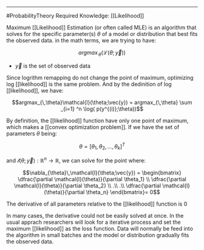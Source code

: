 ----
#ProbabilityTheory 
Required Knowledge: 
[[Likelihood]]

Maximum [[Likelihood]] Estimation (or often called MLE) is an algorithm that solves for the specific parameter(s) $\theta$ of a model or distribution that best fits the observed data. in the math terms, we are trying to have:

$$argmax_{\,\theta}(\mathcal{L}(\theta; \vec{y}))$$
- $\vec{y}$ is the set of observed data 

Since logrithm remapping do not change the point of maximum, optimizing log [[likelihood]] is the same problem. And by the dedinition of log [[likelihood]], we have:

$$argmax_{\,\theta}\mathcal{l}(\theta;\vec{y}) = argmax_{\,\theta} \sum _{i=1} ^n \log( p(y^{(i)};\theta))$$

By definition, the [[likelihood]] function have only one point of maximum, which makes a [[convex optimization problem]]. If we have the set of parameters $\theta$ being:

$$\theta = [\theta_1, \theta_2,...,\theta_k]^T$$

and $\mathcal{l}(\theta;\vec{y}) : \mathbb{R}^n \rightarrow \mathbb{R}$, we can solve for the point where:

$$\nabla_{\theta}\,\mathcal{l}(\theta;\vec{y}) = 
\begin{bmatrix}
\dfrac{\partial \mathcal{l}(\theta)}{\partial \theta_1} \\
\dfrac{\partial \mathcal{l}(\theta)}{\partial \theta_2} \\
.\\
.\\
\dfrac{\partial \mathcal{l}(\theta)}{\partial \theta_n}
\end{bmatrix}= 0$$

The derivative of all parameters relative to the [[likelihood]] function is 0

In many cases, the derivative could not be easily solved at once. In the usual apprach researchers will look for a iterative process and set the maximum [[likelihood]] as the loss function. Data will normally be feed into the algorithm in small batches and the model or distribution gradually fits the observed data. 

